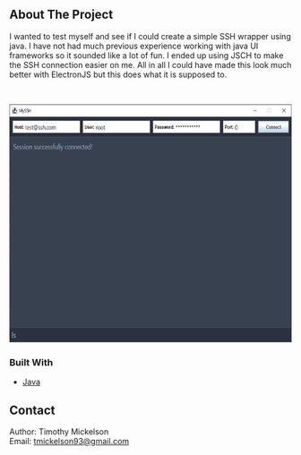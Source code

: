 <!-- ABOUT THE PROJECT -->
## About The Project

I wanted to test myself and see if I could create a simple SSH wrapper using java. I have not had much previous experience working
with java UI frameworks so it sounded like a lot of fun. I ended up using JSCH to make the SSH connection easier on me. All in all I could have
made this look much better with ElectronJS but this does what it is supposed to.

<br />
<p align="left">
  <img src="images/app.png" alt="Logo" width="550" height="425">
</p>

### Built With

* [Java](https://www.oracle.com/)


<!-- CONTACT -->
## Contact

Author: Timothy Mickelson <br/>
Email: tmickelson93@gmail.com
